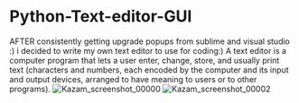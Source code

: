 # Python-Text-editor-GUI
AFTER consistently getting upgrade popups from sublime and visual studio :) i decided to write my own text editor to use for coding:)
A text editor is a computer program that lets a user enter, change, store, and usually print text (characters and numbers, each encoded by the computer and its input and output devices, arranged to have meaning to users or to other programs).
![Kazam_screenshot_00000](https://user-images.githubusercontent.com/41311815/149029335-c32ab0f6-1c2a-4445-93d2-18b275bfc3ed.png)
![Kazam_screenshot_00002](https://user-images.githubusercontent.com/41311815/149029384-2e483d7d-39d3-407b-9079-0591c5828282.png)
